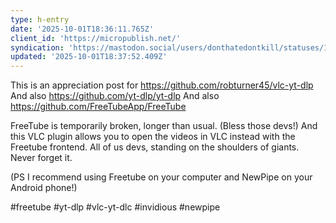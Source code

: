 ```yaml
---
type: h-entry
date: '2025-10-01T18:36:11.765Z'
client_id: 'https://micropublish.net/'
syndication: 'https://mastodon.social/users/donthatedontkill/statuses/115300359366576853'
updated: '2025-10-01T18:37:52.409Z'
---
```

This is an appreciation post for 
https://github.com/robturner45/vlc-yt-dlp
And also https://github.com/yt-dlp/yt-dlp
And also https://github.com/FreeTubeApp/FreeTube

FreeTube is temporarily broken, longer than usual. (Bless those devs!) And this VLC plugin allows you to open the videos in VLC instead with the Freetube frontend. 
All of us devs, standing on the shoulders of giants. Never forget it.

(PS I recommend using Freetube on your computer and NewPipe on your Android phone!)

#freetube #yt-dlp #vlc-yt-dlc #invidious #newpipe
